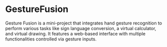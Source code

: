 # GestureFusion
Gesture Fusion is a mini-project that integrates hand gesture recognition to perform various tasks like sign language conversion, a virtual calculator, and virtual drawing. It features a web-based interface with multiple functionalities controlled via gesture inputs.
